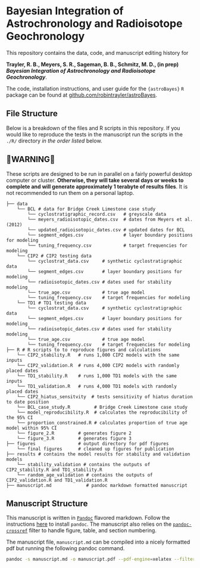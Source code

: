 # Bayesian Integration of Astrochronology and Radioisotope Geochronology

This repository contains the data, code, and manuscript editing history for 

**Trayler, R. B., Meyers, S. R., Sageman, B. B., Schmitz, M. D., (in prep) *Bayesian Integration of Astrochronology and Radioisotope Geochronology***. 

The code, installation instructions, and user guide for the `{astroBayes}` `R` package can be found at [github.com/robintrayler/astroBayes](https://github.com/robintrayler/astroBayes). 

## File Structure 
Below is a breakdown of the files and R scripts in this repository. If you would like to reproduce the tests in the manuscript run the scripts in the `./R/` directory *in the order listed* below. 

## **🚨WARNING🚨** 
These scripts are designed to be run in parallel on a fairly powerful desktop computer or cluster. **Otherwise, they will take several days or weeks to complete and will generate approximately 1 terabyte of results files**. It is not recommended to run them on a personal laptop. 

```
├── data
    └── BCL # data for Bridge Creek Limestone case study
        └── cyclostratigraphic_record.csv   # greyscale data
        └── meyers_radioisotopic_dates.csv  # dates from Meyers et al. (2012)
        └── updated_radioisotopic_dates.csv # updated dates for BCL 
        └── segment_edges.csv               # layer boundary positions for modeling
        └── tuning_frequency.csv            # target frequencies for modeling
    └── CIP2 # CIP2 testing data
        └── cyclostrat_data.csv     # synthetic cyclostratigraphic data 
        └── segment_edges.csv       # layer boundary positions for modeling
        └── radioisotopic_dates.csv # dates used for stability modeling
        └── true_age.csv            # true age model 
        └── tuning_frequency.csv    # target frequencies for modeling
    └── TD1 # TD1 testing data
        └── cyclostrat_data.csv     # synthetic cyclostratigraphic data 
        └── segment_edges.csv       # layer boundary positions for modeling
        └── radioisotopic_dates.csv # dates used for stability modeling
        └── true_age.csv            # true age model 
        └── tuning_frequency.csv    # target frequencies for modeling
├── R # R scripts to to reproduce figures and calculations
    └── CIP2_stability.R   # runs 1,000 CIP2 models with the same inputs
    └── CIP2_validation.R  # runs 4,000 CIP2 models with randomly placed dates
    └── TD1_stability.R    # runs 1,000 TD1 models with the same inputs
    └── TD1_validation.R   # runs 4,000 TD1 models with randomly placed dates
    └── CIP2_hiatus_sensitvity  # tests sensitivity of hiatus duration to date position
    └── BCL_case_study.R         # Bridge Creek Limestone case study
    └── model_reproducibility.R  # calculates the reproducibility of the 95% CI
    └── proportion_constrained.R # calculates proportion of true age model within 95% CI
    └── figure_2.R         # generates figure 2
    └── figure_3.R         # generates figure 3
├── figures                # output directory for pdf figures
    └── final figures      # cleaned up figures for publication 
├── results # contains the model results for stability and validation models
    └── stability_validation # contains the outputs of CIP2_stability.R and TD1_stability.R
    └── random_age_validation # contains the outputs of CIP2_validation.R and TD1_validation.R 
├── manuscript.md             # pandoc markdown formatted manuscript
```

## Manuscript Structure

This manuscript is written in [`Pandoc`](https://pandoc.org) flavored markdown. Follow the instructions [here](https://pandoc.org/installing.html) to install `pandoc`. The manuscript also relies on the [`pandoc-crossref`](https://github.com/lierdakil/pandoc-crossref) filter to handle figure, table, and section numbering. 

The manuscript file, `manuscript.md` can be compiled into a nicely formatted pdf but running the following pandoc command.

```bash
pandoc -s manuscript.md -o manuscript.pdf --pdf-engine=xelatex --filter pandoc-crossref --citeproc --number-sections
```



